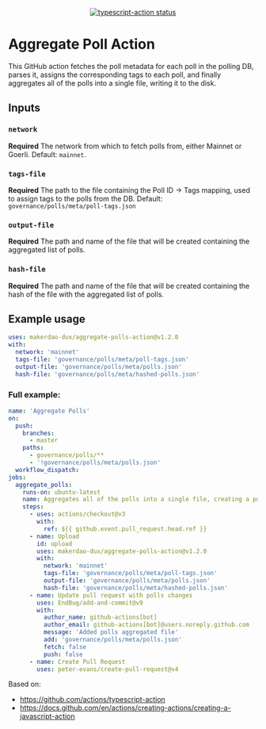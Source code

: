 <p align="center">
  <a href="https://github.com/actions/typescript-action/actions"><img alt="typescript-action status" src="https://github.com/actions/typescript-action/workflows/build-test/badge.svg"></a>
</p>

# Aggregate Poll Action

This GitHub action fetches the poll metadata for each poll in the polling DB, parses it, assigns the corresponding tags to each poll, and finally aggregates all of the polls into a single file, writing it to the disk.

## Inputs

### `network`

**Required** The network from which to fetch polls from, either Mainnet or Goerli. Default: `mainnet`.

### `tags-file`

**Required** The path to the file containing the Poll ID -> Tags mapping, used to assign tags to the polls from the DB. Default: `governance/polls/meta/poll-tags.json`

### `output-file`

**Required** The path and name of the file that will be created containing the aggregated list of polls.

### `hash-file`

**Required** The path and name of the file that will be created containing the hash of the file with the aggregated list of polls.

## Example usage

```yaml
uses: makerdao-dux/aggregate-polls-action@v1.2.0
with:
  network: 'mainnet'
  tags-file: 'governance/polls/meta/poll-tags.json'
  output-file: 'governance/polls/meta/polls.json'
  hash-file: 'governance/polls/meta/hashed-polls.json'
```

### Full example:

```yaml
name: 'Aggregate Polls'
on:
  push:
    branches:
      - master
    paths:
      - governance/polls/**
      - '!governance/polls/meta/polls.json'
  workflow_dispatch:
jobs:
  aggregate_polls:
    runs-on: ubuntu-latest
    name: Aggregates all of the polls into a single file, creating a pull request with the new file.
    steps:
      - uses: actions/checkout@v3
        with:
          ref: ${{ github.event.pull_request.head.ref }}
      - name: Upload
        id: upload
        uses: makerdao-dux/aggregate-polls-action@v1.2.0
        with:
          network: 'mainnet'
          tags-file: 'governance/polls/meta/poll-tags.json'
          output-file: 'governance/polls/meta/polls.json'
          hash-file: 'governance/polls/meta/hashed-polls.json'
      - name: Update pull request with polls changes
        uses: EndBug/add-and-commit@v9
        with:
          author_name: github-actions[bot]
          author_email: github-actions[bot]@users.noreply.github.com
          message: 'Added polls aggregated file'
          add: 'governance/polls/meta/polls.json'
          fetch: false
          push: false
      - name: Create Pull Request
        uses: peter-evans/create-pull-request@v4
```

Based on:

- https://github.com/actions/typescript-action
- https://docs.github.com/en/actions/creating-actions/creating-a-javascript-action
